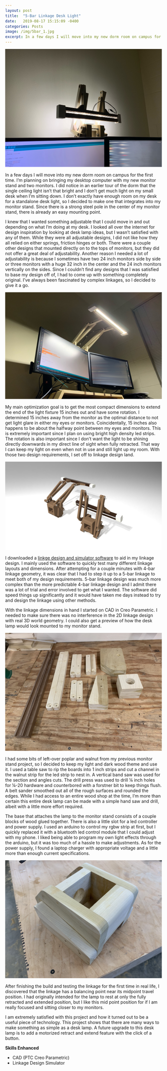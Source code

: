 ```yaml
---
layout: post
title:  "5-Bar Linkage Desk Light"
date:   2019-08-17 15:15:09 -0400
categories: Posts
image: /img/5bar_1.jpg
excerpt: In a few days I will move into my new dorm room on campus for the first time. I’m planning on bringing my desktop computer with my new monitor stand and two monitors. I did notice in an earlier tour of the dorm... 
---
```

![Cover Image](/img/5bar_1.jpg)

In a few days I will move into my new dorm room on campus for the first time. I’m planning on bringing my desktop computer with my new monitor stand and two monitors. I did notice in an earlier tour of the dorm that the single ceiling light isn’t that bright and I don’t get much light on my small desk when I’m sitting down. I don’t exactly have enough room on my desk for a standalone desk light, so I decided to make one that integrates into my monitor stand. Since there is a strong steel pole in the center of my monitor stand, there is already an easy mounting point. 

I knew that I wanted something adjustable that I could move in and out depending on what I’m doing at my desk. I looked all over the internet for design inspiration by looking at desk lamp ideas, but I wasn’t satisfied with any of them. While they were all adjustable designs, I did not like how they all relied on either springs, friction hinges or both. There were a couple other designs that mounted directly on to the tops of monitors, but they did not offer a great deal of adjustability. Another reason I needed a lot of adjustability is because I sometimes have two 24 inch monitors side by side or three monitors with a huge 32 inch in the center and the 24 inch monitors vertically on the sides. Since I couldn’t find any designs that I was satisfied to base my design off of, I had to come up with something completely original. I’ve always been fascinated by complex linkages, so I decided to give it a go.

![Lower Angle Image](/img/5bar_2.jpg)

My main optimization goal is to get the most compact dimensions to extend the end of the light fixture 15 inches out and have some rotation. I determined 15 inches away from the monitor as the optimal distance to not get light glare in either my eyes or monitors. Coincidentally, 15 inches also happens to be about the halfway point between my eyes and monitors. This is extremely important since I plan on using bright high density led strips. The rotation is also important since I don’t want the light to be shining directly downwards in my direct line of sight when fully retracted. That way I can keep my light on even when not in use and still light up my room. With those two design requirements, I set off to linkage design land. 

![CAD Render](/img/5bar_render.jpg)

I downloaded a [linkge design and simulator software](https://blog.rectorsquid.com/linkage-mechanism-designer-and-simulator/) to aid in my linkage design. I mainly used the software to quickly test many different linkage layouts and dimensions. After attempting for a couple minutes with 4-bar linkage geometry, it was clear that I had to step it up to a 5-bar linkage to meet both of my design requirements. 5-bar linkage design was much more complex than the more predictable 4-bar linkage design and I admit there was a lot of trial and error involved to get what I wanted. The software did speed things up significantly and it would have taken me days instead to try and design the linkage using other methods. 

With the linkage dimensions in hand I started on CAD in Creo Parametric. I needed to make sure there was no interference in the 2D linkage design with real 3D world geometry. I could also get a preview of how the desk lamp would look mounted to my monitor stand. 

![Wood Parts Image](/img/5bar_3.jpg)

I had some bits of left-over poplar and walnut from my previous monitor stand project, so I decided to keep my light and dark wood theme and use it. I used a table saw to rip the boards into 1 inch strips and cut a channel in the walnut strip for the led strip to nest in. A vertical band saw was used for the section and angles cuts. The drill press was used to drill ¼ inch holes for ¼-20 hardware and counterbored with a forstner bit to keep things flush. A belt sander smoothed out all of the rough surfaces and rounded the edges. While I had access to an entire wood shop at the time, I’m more than certain this entire desk lamp can be made with a simple hand saw and drill, albeit with a little more effort required. 

The base that attaches the lamp to the monitor stand consists of a couple blocks of wood glued together. There is also a little slot for a led controller and power supply. I used an arduino to control my rgbw strip at first, but I quickly replaced it with a bluetooth led control module that I could adjust with my phone. I liked being able to program my own light effects through the arduino, but it was too much of a hassle to make adjustments. As for the power supply, I found a laptop charger with appropriate voltage and a little more than enough current specifications. 

![Mounting Base Image](/img/5bar_4.jpg)

After finishing the build and testing the linkage for the first time in real life, I discovered that the linkage has a balancing point near its midpoint travel position. I had originally intended for the lamp to rest at only the fully retracted and extended position, but I like this mid point position for if I am really focused and sitting closer to my monitors. 

I am extremely satisfied with this project and how it turned out to be a useful piece of technology. This project shows that there are many ways to make something as simple as a desk lamp. A future upgrade to this desk lamp is to add a motorized retract and extend feature with the click of a button. 

**Skills Enhanced**
- CAD (PTC Creo Parametric)
- Linkage Design Simulator